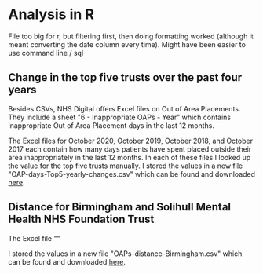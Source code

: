# Analysis in R



File too big for r, but filtering first, then doing formatting worked (although it meant converting the date column every time). Might have been easier to use command line / sql 

## Change in the top five trusts over the past four years

Besides CSVs, NHS Digital offers Excel files on Out of Area Placements. They include a sheet "6 - Inappropriate OAPs - Year" which contains inappropriate Out of Area Placement days in the last 12 months. 

The Excel files for October 2020, October 2019, October 2018, and October 2017 each contain how many days patients have spent placed outside their area inappropriately in the last 12 months. In each of these files I looked up the value for the top five trusts manually. I stored the values in a new file "OAP-days-Top5-yearly-changes.csv" which can be found and downloaded [here]().

## Distance for Birmingham and Solihull Mental Health NHS Foundation Trust

The Excel file ""


I stored the values in a new file "OAPs-distance-Birmingham.csv" which can be found and downloaded [here](https://github.com/vfillis/out-of-area-placements/blob/main/analysis/OAPs-distance-birmingham.csv).
